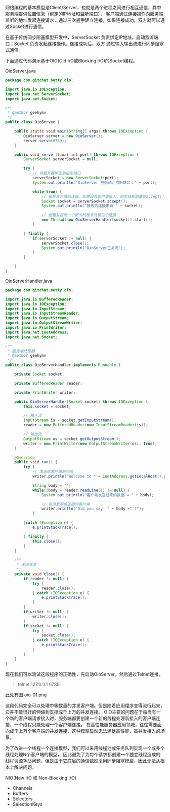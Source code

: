 网络编程的基本模型是Client/Server，也就是两个进程之间进行相互通信，其中服务端提供位置信息（绑定的IP地址和监听端口），
客户端通过连接操作向服务端监听的地址发起连接请求，通过三次握手建立连接，如果连接成功，双方就可以通过Socket进行通信。

在基于传统同步阻塞模型开发中，ServerSocket 负责绑定IP地址，启动监听端口；Socket 负责发起连接操作。连接成功后，双方
通过输入输出流进行同步阻塞式通信。

下面通过代码演示基于OIO(Old I/O或Blocking I/O)的Socket编程。

OioServer.java

```java
package com.gitchat.netty.oio;

import java.io.IOException;
import java.net.ServerSocket;
import java.net.Socket;

/**
 * @author geekymv
 */
public class OioServer {

    public static void main(String[] args) throws IOException {
        OioServer server = new OioServer();
        server.serve(6789);
    }

    public void serve (final int port) throws IOException {
        ServerSocket serverSocket = null;

        try {
            // 将服务器绑定到指定端口
            serverSocket = new ServerSocket(port);
            System.out.println("OioServer 已启动，监听端口：" + port);

            while(true) {
                // 接受客户端的连接，如果没有客户端接入，则主线程阻塞在accept()方法上。
                Socket socket = serverSocket.accept();
                System.out.println("接收的连接来自 " + socket);

                // 创建并启动一个新的线程来处理这个连接
                new Thread(new OioServerHandler(socket)).start();
            }

        } finally {
            if(serverSocket != null) {
                serverSocket.close();
                System.out.println("OioServer已关闭");
            }
        }

    }
}

```

OioServerHandler.java
```java
package com.gitchat.netty.oio;

import java.io.BufferedReader;
import java.io.IOException;
import java.io.InputStream;
import java.io.InputStreamReader;
import java.io.OutputStream;
import java.io.OutputStreamWriter;
import java.io.PrintWriter;
import java.net.InetAddress;
import java.net.Socket;

/**
 * 服务端处理器
 * @author geekymv
 */
public class OioServerHandler implements Runnable {

    private Socket socket;

    private BufferedReader reader;

    private PrintWriter writer;

    public OioServerHandler(Socket socket) throws IOException {
        this.socket = socket;

        // 输入流
        InputStream is = socket.getInputStream();
        reader = new BufferedReader(new InputStreamReader(is));

        // 输出流
        OutputStream os = socket.getOutputStream();
        writer = new PrintWriter(new OutputStreamWriter(os), true);
    }

    @Override
    public void run() {
        try {
            // 发送给客户端的问候
            writer.println("Welcome to " + InetAddress.getLocalHost().getHostName() + "!");

            String body = "";
            while((body = reader.readLine()) != null) {
                System.out.println("客户端发送过来的数据 = " + body);

                // 将消息写给连接的客户端
                writer.println("Did you say '" + body +"'?");
            }

        }catch (Exception e) {
            e.printStackTrace();

        } finally {
            this.close();
        }
    }

    /**
     * 关闭资源
     */
    private void close() {
        if(reader != null) {
            try {
                reader.close();
            } catch (IOException e) {
                e.printStackTrace();
            }
        }
        if(writer != null) {
            writer.close();
        }
        if(socket != null) {
            try {
                socket.close();
            } catch (IOException e) {
                e.printStackTrace();
            }
        }
    }
}

```
现在我们可以测试这段程序的正确性，先启动OioServer，然后通过Telnet连接。
> telnet 127.0.0.1 6789

此处有图 oio-01.png

这段代码完全可以处理中等数量的并发客户端。但是随着应用程序变得流行起来，它并不能很好的伸缩到支撑成千上万的并发连接。
OIO主要的问题在于每当有一个新的客户端请求接入时，服务端都要创建一个新的线程处理新接入的客户端连接，一个线程只能处理一个客户端连接。
在高性能服务器应用领域，往往需要面向成千上万个客户端的并发连接，这种模型显然无法满足高性能、高并发接入的场景。


为了改进一个线程一个连接模型，我们可以采用线程池或任务队列实现一个或多个线程处理N个客户端的模型，
因此避免了为每个请求都创建一个独立线程造成的线程资源耗尽问题，但是由于它底层的通信依然采用同步阻塞模型，因此无法从根本上解决问题。


NIO(New I/O 或 Non-Blocking I/O)

- Channels
- Buffers
- Selectors
- SelectionKeys








